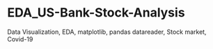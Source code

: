 # EDA_US-Bank-Stock-Analysis
Data Visualization, EDA, matplotlib, pandas datareader, Stock market, Covid-19
